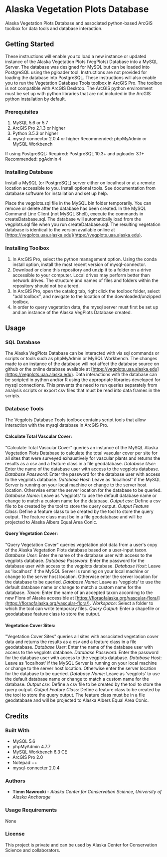 # Alaska Vegetation Plots Database
Alaska Vegetation Plots Database and associated python-based ArcGIS toolbox for data tools and database interaction.

## Getting Started

These instructions will enable you to load a new instance or updated instance of the Alaska Vegetation Plots (VegPlots) Database into a MySQL Server. The database was designed for MySQL but can be loaded into PostgreSQL using the pgloader tool. Instructions are not provided for loading the database into PostgreSQL. These instructions will also enable you to run the Vegetation Database Tools toolbox in ArcGIS Pro. The toolbox is not compatible with ArcGIS Desktop. The ArcGIS python environment must be set up with python libraries that are not included in the ArcGIS python installation by default.

### Prerequisites
1. MySQL 5.6 or 5.7
2. ArcGIS Pro 2.1.3 or higher
3. Python 3.5.3 or higher
4. mysql-connector 2.0.4 or higher
Recommended: phpMyAdmin or MySQL Workbench

If using PostgreSQL:
Required: PostgreSQL 10.3+ and pgloader 3.1+
Recommended: pgAdmin 4

### Installing Database

Install a MySQL (or PostgreSQL) server either on localhost or at a remote location accessible to you. Install optional tools. See documentation from database software for installation and set up help.

Place the vegplots.sql file in the MySQL bin folder temporarily. You can remove or delete after the database has been created.
In the MySQL Command Line Client (not MySQL Shell), execute the commands in createDatabase.sql. The database will automatically load from the vegplots.sql file when you run createDatabase.sql. The resulting vegetation database is identical to the version available online at [https://vegplots.uaa.alaska.edu](https://vegplots.uaa.alaska.edu).

### Installing Toolbox
1. In ArcGIS Pro, select the python management option. Using the conda install option, install the most recent version of mysql-connector.
2. Download or clone this repository and unzip it to a folder on a drive accessible to your computer. Local drives may perform better than network drives. The structure and names of files and folders within the repository should not be altered.
3. In ArcGIS Pro, open the catalog tab, right click the toolbox folder, select "add toolbox", and navigate to the location of the downloaded/unzipped toolbox.
4. In order to query vegetation data, the mysql server must first be set up and an instance of the Alaska VegPlots Database created.

## Usage

### SQL Database
The Alaska VegPlots Database can be interacted with via sql commands or scripts or tools such as phpMyAdmin or MySQL Workbench. The changes made to an instance of the database will not affect the database source on github or the online database available at [https://vegplots.uaa.alaska.edu](https://vegplots.uaa.alaska.edu). Data interactions with the database can be scripted in python and/or R using the appropriate libraries developed for mysql connections. This prevents the need to run queries separately from analysis scripts or export csv files that must be read into data frames in the scripts.

### Database Tools
The Vegplots Database Tools toolbox contains script tools that allow interaction with the mysql database in ArcGIS Pro.

#### Calculate Total Vascular Cover:
"Calculate Total Vascular Cover" queries an instance of the MySQL Alaska Vegetation Plots Database to calculate the total vascular cover per site for all sites that were surveyed exhaustively for vascular plants and returns the results as a csv and a feature class in a file geodatabase.
*Database User*: Enter the name of the database user with access to the vegplots database.
*Database Password*: Enter the password for the database user with access to the vegplots database.
*Database Host*: Leave as 'localhost' if the MySQL Server is running on your local machine or change to the server host location. Otherwise enter the server location for the database to be queried.
*Database Name*: Leave as 'vegplots' to use the default database name or change to match a custom name for the database.
*Output csv*: Define a csv file to be created by the tool to store the query output.
*Output Feature Class*: Define a feature class to be created by the tool to store the query output. The feature class must be in a file geodatabase and will be projected to Alaska Albers Equal Area Conic.

#### Query Vegetation Cover:
"Query Vegetation Cover" queries vegetation plot data from a user's copy of the Alaska Vegetation Plots database based on a user-input taxon.
*Database User*: Enter the name of the database user with access to the vegplots database.
*Database Password*: Enter the password for the database user with access to the vegplots database.
*Database Host*: Leave as 'localhost' if the MySQL Server is running on your local machine or change to the server host location. Otherwise enter the server location for the database to be queried.
*Database Name*: Leave as 'vegplots' to use the default database name or change to match a custom name for the database.
*Taxon*: Enter the name of an accepted taxon according to the new Flora of Alaska accessible at [https://floraofalaska.org/vascular-flora/](https://floraofalaska.org/vascular-flora/).
*Workspace*: Select a folder to which the tool can write temporary files.
*Query Output*: Enter a shapefile or geodatabase feature class to store the output.

#### Vegetation Cover Sites:
"Vegetation Cover Sites" queries all sites with associated vegetation cover data and returns the results as a csv and a feature class in a file geodatabase.
*Database User*: Enter the name of the database user with access to the vegplots database.
*Database Password*: Enter the password for the database user with access to the vegplots database.
*Database Host*: Leave as 'localhost' if the MySQL Server is running on your local machine or change to the server host location. Otherwise enter the server location for the database to be queried.
*Database Name*: Leave as 'vegplots' to use the default database name or change to match a custom name for the database.
*Output csv*: Define a csv file to be created by the tool to store the query output.
*Output Feature Class*: Define a feature class to be created by the tool to store the query output. The feature class must be in a file geodatabase and will be projected to Alaska Albers Equal Area Conic.

## Credits

### Built With
* MySQL 5.6
* phpMyAdmin 4.7.7
* MySQL Workbench 6.3 CE
* ArcGIS Pro 2.0
* Notepad ++
* mysql-connecter 2.0.4

### Authors

* **Timm Nawrocki** - *Alaska Center for Conservation Science, University of Alaska Anchorage*

### Usage Requirements

None

### License

This project is private and can be used by Alaska Center for Conservation Science and collaborators.
